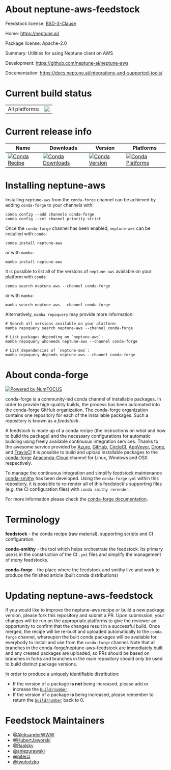 About neptune-aws-feedstock
===========================

Feedstock license: [BSD-3-Clause](https://github.com/conda-forge/neptune-aws-feedstock/blob/main/LICENSE.txt)

Home: https://neptune.ai/

Package license: Apache-2.0

Summary: Utilities for using Neptune client on AWS

Development: https://github.com/neptune-ai/neptune-aws

Documentation: https://docs.neptune.ai/integrations-and-supported-tools/

Current build status
====================


<table><tr><td>All platforms:</td>
    <td>
      <a href="https://dev.azure.com/conda-forge/feedstock-builds/_build/latest?definitionId=18490&branchName=main">
        <img src="https://dev.azure.com/conda-forge/feedstock-builds/_apis/build/status/neptune-aws-feedstock?branchName=main">
      </a>
    </td>
  </tr>
</table>

Current release info
====================

| Name | Downloads | Version | Platforms |
| --- | --- | --- | --- |
| [![Conda Recipe](https://img.shields.io/badge/recipe-neptune--aws-green.svg)](https://anaconda.org/conda-forge/neptune-aws) | [![Conda Downloads](https://img.shields.io/conda/dn/conda-forge/neptune-aws.svg)](https://anaconda.org/conda-forge/neptune-aws) | [![Conda Version](https://img.shields.io/conda/vn/conda-forge/neptune-aws.svg)](https://anaconda.org/conda-forge/neptune-aws) | [![Conda Platforms](https://img.shields.io/conda/pn/conda-forge/neptune-aws.svg)](https://anaconda.org/conda-forge/neptune-aws) |

Installing neptune-aws
======================

Installing `neptune-aws` from the `conda-forge` channel can be achieved by adding `conda-forge` to your channels with:

```
conda config --add channels conda-forge
conda config --set channel_priority strict
```

Once the `conda-forge` channel has been enabled, `neptune-aws` can be installed with `conda`:

```
conda install neptune-aws
```

or with `mamba`:

```
mamba install neptune-aws
```

It is possible to list all of the versions of `neptune-aws` available on your platform with `conda`:

```
conda search neptune-aws --channel conda-forge
```

or with `mamba`:

```
mamba search neptune-aws --channel conda-forge
```

Alternatively, `mamba repoquery` may provide more information:

```
# Search all versions available on your platform:
mamba repoquery search neptune-aws --channel conda-forge

# List packages depending on `neptune-aws`:
mamba repoquery whoneeds neptune-aws --channel conda-forge

# List dependencies of `neptune-aws`:
mamba repoquery depends neptune-aws --channel conda-forge
```


About conda-forge
=================

[![Powered by
NumFOCUS](https://img.shields.io/badge/powered%20by-NumFOCUS-orange.svg?style=flat&colorA=E1523D&colorB=007D8A)](https://numfocus.org)

conda-forge is a community-led conda channel of installable packages.
In order to provide high-quality builds, the process has been automated into the
conda-forge GitHub organization. The conda-forge organization contains one repository
for each of the installable packages. Such a repository is known as a *feedstock*.

A feedstock is made up of a conda recipe (the instructions on what and how to build
the package) and the necessary configurations for automatic building using freely
available continuous integration services. Thanks to the awesome service provided by
[Azure](https://azure.microsoft.com/en-us/services/devops/), [GitHub](https://github.com/),
[CircleCI](https://circleci.com/), [AppVeyor](https://www.appveyor.com/),
[Drone](https://cloud.drone.io/welcome), and [TravisCI](https://travis-ci.com/)
it is possible to build and upload installable packages to the
[conda-forge](https://anaconda.org/conda-forge) [Anaconda-Cloud](https://anaconda.org/)
channel for Linux, Windows and OSX respectively.

To manage the continuous integration and simplify feedstock maintenance
[conda-smithy](https://github.com/conda-forge/conda-smithy) has been developed.
Using the ``conda-forge.yml`` within this repository, it is possible to re-render all of
this feedstock's supporting files (e.g. the CI configuration files) with ``conda smithy rerender``.

For more information please check the [conda-forge documentation](https://conda-forge.org/docs/).

Terminology
===========

**feedstock** - the conda recipe (raw material), supporting scripts and CI configuration.

**conda-smithy** - the tool which helps orchestrate the feedstock.
                   Its primary use is in the construction of the CI ``.yml`` files
                   and simplify the management of *many* feedstocks.

**conda-forge** - the place where the feedstock and smithy live and work to
                  produce the finished article (built conda distributions)


Updating neptune-aws-feedstock
==============================

If you would like to improve the neptune-aws recipe or build a new
package version, please fork this repository and submit a PR. Upon submission,
your changes will be run on the appropriate platforms to give the reviewer an
opportunity to confirm that the changes result in a successful build. Once
merged, the recipe will be re-built and uploaded automatically to the
`conda-forge` channel, whereupon the built conda packages will be available for
everybody to install and use from the `conda-forge` channel.
Note that all branches in the conda-forge/neptune-aws-feedstock are
immediately built and any created packages are uploaded, so PRs should be based
on branches in forks and branches in the main repository should only be used to
build distinct package versions.

In order to produce a uniquely identifiable distribution:
 * If the version of a package **is not** being increased, please add or increase
   the [``build/number``](https://docs.conda.io/projects/conda-build/en/latest/resources/define-metadata.html#build-number-and-string).
 * If the version of a package **is** being increased, please remember to return
   the [``build/number``](https://docs.conda.io/projects/conda-build/en/latest/resources/define-metadata.html#build-number-and-string)
   back to 0.

Feedstock Maintainers
=====================

* [@AleksanderWWW](https://github.com/AleksanderWWW/)
* [@HubertJaworski](https://github.com/HubertJaworski/)
* [@Raalsky](https://github.com/Raalsky/)
* [@aniezurawski](https://github.com/aniezurawski/)
* [@pitercl](https://github.com/pitercl/)
* [@twolodzko](https://github.com/twolodzko/)


